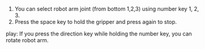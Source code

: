 1. You can select robot arm joint (from bottom 1,2,3) using number key 1, 2, 3.
2. Press the space key to hold the gripper and press again to stop.

play: If you press the direction key while holding the number key, you can rotate robot arm.
